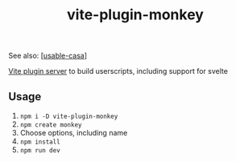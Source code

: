 ﻿---
title: vite-plugin-monkey
---
See also:  [[usable-casa]]

[Vite plugin server](https://github.com/lisonge/vite-plugin-monkey) to build userscripts, including support for svelte


## Usage

1. `npm i -D vite-plugin-monkey`
1. `npm create monkey`
2. Choose options, including name
3. `npm install`
4. `npm run dev`


[//begin]: # "Autogenerated link references for markdown compatibility"
[usable-casa]: usable-casa "Usable CASA"
[//end]: # "Autogenerated link references"